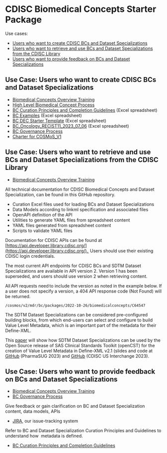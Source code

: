 # CDISC Biomedical Concepts Starter Package

Use cases:

- [Users who want to create CDISC BCs and Dataset Specializations](README.md#usecase1)
- [Users who want to retrieve and use BCs and Dataset Specializations from the CDISC Library](README.md#usecase2)
- [Users who want to provide feedback on BCs and Dataset Specializations](README.md#usecase3)

## Use Case: Users who want to create CDISC BCs and Dataset Specializations<a id='usecase1'></a>

- [Biomedical Concepts Overview Training](doc/BC%20Overview%20Training.pdf)
- [High Level Biomedical Concept Process](doc/High%20Level%20Biomedical%20Concept%20Process.pdf)
- [BC Curation Principles and Completion Guidelines](doc/BC%20Curation%20Principles%20and%20Completion%20GLs.xlsx) (Excel spreadsheet)
- [BC Examples](doc/BC%20Examples.xlsx) (Excel spreadsheet)
- [BC DEC Starter Template](doc/BC%20DEC%20Starter%20Template.xlsx) (Excel spreadsheet)
- [BC\_Oncology\_RECIST11\_2023\_07\_06](../curation/BC_Oncology_RECIST11_2023_07_06.xlsx) (Excel spreadsheet)
- [BC Governance Process](doc/BC%20Governance%20Process.jpg)
- [Charter for COSMoS\_V1](doc/Charter%20for%20COSMOS_V1.pdf)

## Use Case: Users who want to retrieve and use BCs and Dataset Specializations from the CDISC Library<a id='usecase2'></a>

- [Biomedical Concepts Overview Training](doc/BC%20Overview%20Training.pdf)

All technical documentation for CDISC Biomedical Concepts and Dataset Specialization, can be found in this GitHub repository.

- Curation Excel files used for loading BCs and Dataset Specializations
- Data Models according to linkml specification and associated files
- OpenAPI definition of the API
- Utilities to generate YAML files from spreadsheet content
- YAML files generated from spreadsheet content
- Scripts to validate YAML files

Documentation for CDISC APIs can be found at [https://api.developer.library.cdisc.org/](https://api.developer.library.cdisc.org/).  Users should use their existing CDISC login credentials.  

The most current API endpoints for CDISC BCs and SDTM Dataset Specializations are available in API version 2. Version 1 has been superseded, and users should use version 2 when retrieving content.  

All API requests need to include the version as noted in the example below. If a user does not specify a version, a 404 API response code (Not Found) will be returned.  

 ` /cosmos/v2/mdr/bc/packages/2022-10-26/biomedicalconcepts/C64547 `

The SDTM Dataset Specializations can be considered pre-configured building blocks, from which end-users can select and configure to build Value Level Metadata, which is an important part of the metadata for their Define-XML.

This [paper](https://www.lexjansen.com/pharmasug/2023/SS/PharmaSUG-2023-SS-140.pdf) will show how SDTM Dataset Specializations can be used by the Open Source release of SAS Clinical Standards Toolkit (openCST) for the creation of Value Level Metadata in Define-XML v2.1 (slides and code at [GitHub](https://github.com/lexjansen/sas-papers/tree/master/pharmasug-2023) (PharmaSUG 2023) and [GitHub](https://github.com/lexjansen/CDISC_Interchange_US_2023) (CDISC US Interchange 2023).

## Use Case: Users who want to provide feedback on BCs and Dataset Specializations<a id='usecase3'></a>

- [Biomedical Concepts Overview Training](doc/BC%20Overview%20Training.pdf)
- [BC Governance Process](doc/BC%20Governance%20Process.jpg)

Give feedback or gain clarification on BC and Dataset Specialization content, data models, APIs

- [JIRA](https://wiki.cdisc.org/display/PUB/Biomedical+Concept+API+Feedback), our issue-tracking system

Refer to BC and Dataset Specialization Curation Principles and Guidelines to understand how  metadata is defined.

- [BC Curation Principles and Completion Guidelines](doc/BC%20Curation%20Principles%20and%20Completion%20GLs%2010252023.xlsx)
